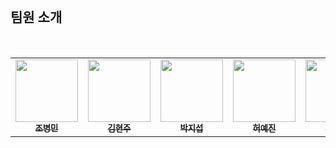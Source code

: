 
<br/>

## 팀원 소개

<br/>

<table>
  <tbody>
    <tr>
      <td align="center"><a href="https://github.com/merrybmc"><img src="https://avatars.githubusercontent.com/u/65064563?v=4" width="100px;" alt=""/><br /><sub><b>조병민</b></sub></a><br /></td>
      <td align="center"><a href="https://github.com/kkhhjjoo"><img src="https://avatars.githubusercontent.com/u/94750692?v=4" width="100px;" alt=""/><br /><sub><b>김현주</b></sub></a><br /></td>
      <td align="center"><a href="https://github.com/Jisub24"><img src="https://avatars.githubusercontent.com/u/140288819?v=4" width="100px;" alt=""/><br /><sub><b>박지섭</b></sub></a><br /></td>
      <td align="center"><a href="https://github.com/hyj-zz"><img src="https://avatars.githubusercontent.com/u/133831101?v=4" width="100px;" alt=""/><br /><sub><b>허예진</b></sub></a><br /></td>
      <td align="center"><a href="https://github.com/holyhw"><img src="https://avatars.githubusercontent.com/u/162965202?v=4" width="100px;" alt=""/><br /><sub><b>유현욱</b></sub></a><br /></td>
      <td align="center"><a href="https://github.com/nnjys99"><img src="https://avatars.githubusercontent.com/u/225927416?v=4" width="100px;" alt=""/><br /><sub><b>장유석</b></sub></a><br /></td>
      <td align="center"><a href="https://github.com/tjwngml"><img src="https://avatars.githubusercontent.com/u/226293705?v=4" width="100px;" alt=""/><br /><sub><b>서주희</b></sub></a><br /></td>
      <td align="center"><a href="https://github.com/Mark-Yoo"><img src="https://avatars.githubusercontent.com/u/46216456?v=4" width="100px;" alt=""/><br /><sub><b>유진혁</b></sub></a><br /></td>
     </tr>
  </tbody>
</table>
